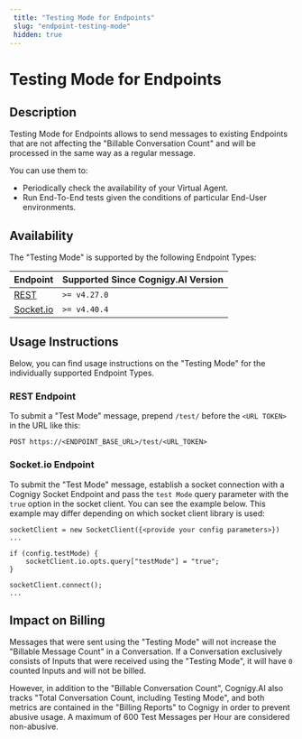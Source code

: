 ```yaml
---
 title: "Testing Mode for Endpoints" 
 slug: "endpoint-testing-mode" 
 hidden: true 
---
```


# Testing Mode for Endpoints

## Description

<div class="divider"></div>

Testing Mode for Endpoints allows to send messages to existing Endpoints that are not affecting the "Billable Conversation Count" and will be processed in the same way as a regular message.

You can use them to:

- Periodically check the availability of your Virtual Agent.
- Run End-To-End tests given the conditions of particular End-User environments.

## Availability

<div class="divider"></div>

The "Testing Mode" is supported by the following Endpoint Types:

| Endpoint | Supported Since Cognigy.AI Version |
| -- | -- |
| [REST](/ai/endpoints/rest) | `>= v4.27.0` |
| [Socket.io](/ai/endpoints/socketio) | `>= v4.40.4` |

## Usage Instructions
<div class="divider"></div>

Below, you can find usage instructions on the "Testing Mode" for the individually supported Endpoint Types.

### REST Endpoint

To submit a "Test Mode" message, prepend `/test/` before the `<URL TOKEN>` in the URL like this:

```
POST https://<ENDPOINT_BASE_URL>/test/<URL_TOKEN>
```

### Socket.io Endpoint

To submit the "Test Mode" message, establish a socket connection with a Cognigy Socket Endpoint and pass the `test Mode` query parameter with the `true` option in the socket client. You can see the example below. This example may differ depending on which socket client library is used:

```
socketClient = new SocketClient({<provide your config parameters>})
...

if (config.testMode) {
	socketClient.io.opts.query["testMode"] = "true";
}

socketClient.connect();
...
```
## Impact on Billing

<div class="divider"></div>

Messages that were sent using the "Testing Mode" will not increase the "Billable Message Count" in a Conversation. 
If a Conversation exclusively consists of Inputs that were received using the "Testing Mode", it will have `0` counted Inputs and will not be billed.

However, in addition to the "Billable Conversation Count", Cognigy.AI also tracks "Total Conversation Count, including Testing Mode", and both metrics are contained in the "Billing Reports" to Cognigy in order to prevent abusive usage. A maximum of 600 Test Messages per Hour are considered non-abusive.
